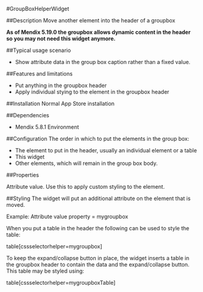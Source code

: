#GroupBoxHelperWidget

##Description
Move another element into the header of a groupbox

**As of Mendix 5.19.0 the groupbox allows dynamic content in the header so you may not need this widget anymore.**

##Typical usage scenario
- Show attribute data in the group box caption rather than a fixed value.

##Features and limitations
- Put anything in the groupbox header
- Apply individual stying to the element in the groupbox header
 
##Installation
Normal App Store installation

##Dependencies
- Mendix 5.8.1 Environment
 
##Configuration
The order in which to put the elements in the group box:

- The element to put in the header, usually an individual element or a table 
- This widget
- Other elements, which will remain in the group box body.

##Properties

Attribute value. Use this to apply custom styling to the element.
 
##Styling
The widget will put an additional attribute on the element that is moved.

Example: Attribute value property = mygroupbox

When you put a table in the header the following can be used to style the table:

table[cssselectorhelper=mygroupbox]

 
To keep the expand/collapse button in place, the widget inserts a table in the groupbox header to contain the data and the expand/collapse button. This table may be styled using:

table[cssselectorhelper=mygroupboxTable]

 